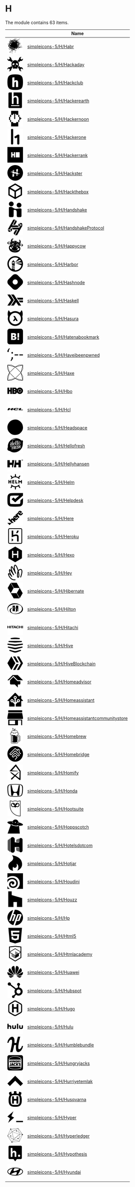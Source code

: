 # H

The module contains 63 items.



| |Name|
|:---:|---|
| ![illustration of simpleicons-5/H/Habr](../../simpleicons-5/H/Habr.png) | [simpleicons-5/H/Habr](../../simpleicons-5/H/Habr.md) |
| ![illustration of simpleicons-5/H/Hackaday](../../simpleicons-5/H/Hackaday.png) | [simpleicons-5/H/Hackaday](../../simpleicons-5/H/Hackaday.md) |
| ![illustration of simpleicons-5/H/Hackclub](../../simpleicons-5/H/Hackclub.png) | [simpleicons-5/H/Hackclub](../../simpleicons-5/H/Hackclub.md) |
| ![illustration of simpleicons-5/H/Hackerearth](../../simpleicons-5/H/Hackerearth.png) | [simpleicons-5/H/Hackerearth](../../simpleicons-5/H/Hackerearth.md) |
| ![illustration of simpleicons-5/H/Hackernoon](../../simpleicons-5/H/Hackernoon.png) | [simpleicons-5/H/Hackernoon](../../simpleicons-5/H/Hackernoon.md) |
| ![illustration of simpleicons-5/H/Hackerone](../../simpleicons-5/H/Hackerone.png) | [simpleicons-5/H/Hackerone](../../simpleicons-5/H/Hackerone.md) |
| ![illustration of simpleicons-5/H/Hackerrank](../../simpleicons-5/H/Hackerrank.png) | [simpleicons-5/H/Hackerrank](../../simpleicons-5/H/Hackerrank.md) |
| ![illustration of simpleicons-5/H/Hackster](../../simpleicons-5/H/Hackster.png) | [simpleicons-5/H/Hackster](../../simpleicons-5/H/Hackster.md) |
| ![illustration of simpleicons-5/H/Hackthebox](../../simpleicons-5/H/Hackthebox.png) | [simpleicons-5/H/Hackthebox](../../simpleicons-5/H/Hackthebox.md) |
| ![illustration of simpleicons-5/H/Handshake](../../simpleicons-5/H/Handshake.png) | [simpleicons-5/H/Handshake](../../simpleicons-5/H/Handshake.md) |
| ![illustration of simpleicons-5/H/HandshakeProtocol](../../simpleicons-5/H/HandshakeProtocol.png) | [simpleicons-5/H/HandshakeProtocol](../../simpleicons-5/H/HandshakeProtocol.md) |
| ![illustration of simpleicons-5/H/Happycow](../../simpleicons-5/H/Happycow.png) | [simpleicons-5/H/Happycow](../../simpleicons-5/H/Happycow.md) |
| ![illustration of simpleicons-5/H/Harbor](../../simpleicons-5/H/Harbor.png) | [simpleicons-5/H/Harbor](../../simpleicons-5/H/Harbor.md) |
| ![illustration of simpleicons-5/H/Hashnode](../../simpleicons-5/H/Hashnode.png) | [simpleicons-5/H/Hashnode](../../simpleicons-5/H/Hashnode.md) |
| ![illustration of simpleicons-5/H/Haskell](../../simpleicons-5/H/Haskell.png) | [simpleicons-5/H/Haskell](../../simpleicons-5/H/Haskell.md) |
| ![illustration of simpleicons-5/H/Hasura](../../simpleicons-5/H/Hasura.png) | [simpleicons-5/H/Hasura](../../simpleicons-5/H/Hasura.md) |
| ![illustration of simpleicons-5/H/Hatenabookmark](../../simpleicons-5/H/Hatenabookmark.png) | [simpleicons-5/H/Hatenabookmark](../../simpleicons-5/H/Hatenabookmark.md) |
| ![illustration of simpleicons-5/H/Haveibeenpwned](../../simpleicons-5/H/Haveibeenpwned.png) | [simpleicons-5/H/Haveibeenpwned](../../simpleicons-5/H/Haveibeenpwned.md) |
| ![illustration of simpleicons-5/H/Haxe](../../simpleicons-5/H/Haxe.png) | [simpleicons-5/H/Haxe](../../simpleicons-5/H/Haxe.md) |
| ![illustration of simpleicons-5/H/Hbo](../../simpleicons-5/H/Hbo.png) | [simpleicons-5/H/Hbo](../../simpleicons-5/H/Hbo.md) |
| ![illustration of simpleicons-5/H/Hcl](../../simpleicons-5/H/Hcl.png) | [simpleicons-5/H/Hcl](../../simpleicons-5/H/Hcl.md) |
| ![illustration of simpleicons-5/H/Headspace](../../simpleicons-5/H/Headspace.png) | [simpleicons-5/H/Headspace](../../simpleicons-5/H/Headspace.md) |
| ![illustration of simpleicons-5/H/Hellofresh](../../simpleicons-5/H/Hellofresh.png) | [simpleicons-5/H/Hellofresh](../../simpleicons-5/H/Hellofresh.md) |
| ![illustration of simpleicons-5/H/Hellyhansen](../../simpleicons-5/H/Hellyhansen.png) | [simpleicons-5/H/Hellyhansen](../../simpleicons-5/H/Hellyhansen.md) |
| ![illustration of simpleicons-5/H/Helm](../../simpleicons-5/H/Helm.png) | [simpleicons-5/H/Helm](../../simpleicons-5/H/Helm.md) |
| ![illustration of simpleicons-5/H/Helpdesk](../../simpleicons-5/H/Helpdesk.png) | [simpleicons-5/H/Helpdesk](../../simpleicons-5/H/Helpdesk.md) |
| ![illustration of simpleicons-5/H/Here](../../simpleicons-5/H/Here.png) | [simpleicons-5/H/Here](../../simpleicons-5/H/Here.md) |
| ![illustration of simpleicons-5/H/Heroku](../../simpleicons-5/H/Heroku.png) | [simpleicons-5/H/Heroku](../../simpleicons-5/H/Heroku.md) |
| ![illustration of simpleicons-5/H/Hexo](../../simpleicons-5/H/Hexo.png) | [simpleicons-5/H/Hexo](../../simpleicons-5/H/Hexo.md) |
| ![illustration of simpleicons-5/H/Hey](../../simpleicons-5/H/Hey.png) | [simpleicons-5/H/Hey](../../simpleicons-5/H/Hey.md) |
| ![illustration of simpleicons-5/H/Hibernate](../../simpleicons-5/H/Hibernate.png) | [simpleicons-5/H/Hibernate](../../simpleicons-5/H/Hibernate.md) |
| ![illustration of simpleicons-5/H/Hilton](../../simpleicons-5/H/Hilton.png) | [simpleicons-5/H/Hilton](../../simpleicons-5/H/Hilton.md) |
| ![illustration of simpleicons-5/H/Hitachi](../../simpleicons-5/H/Hitachi.png) | [simpleicons-5/H/Hitachi](../../simpleicons-5/H/Hitachi.md) |
| ![illustration of simpleicons-5/H/Hive](../../simpleicons-5/H/Hive.png) | [simpleicons-5/H/Hive](../../simpleicons-5/H/Hive.md) |
| ![illustration of simpleicons-5/H/HiveBlockchain](../../simpleicons-5/H/HiveBlockchain.png) | [simpleicons-5/H/HiveBlockchain](../../simpleicons-5/H/HiveBlockchain.md) |
| ![illustration of simpleicons-5/H/Homeadvisor](../../simpleicons-5/H/Homeadvisor.png) | [simpleicons-5/H/Homeadvisor](../../simpleicons-5/H/Homeadvisor.md) |
| ![illustration of simpleicons-5/H/Homeassistant](../../simpleicons-5/H/Homeassistant.png) | [simpleicons-5/H/Homeassistant](../../simpleicons-5/H/Homeassistant.md) |
| ![illustration of simpleicons-5/H/Homeassistantcommunitystore](../../simpleicons-5/H/Homeassistantcommunitystore.png) | [simpleicons-5/H/Homeassistantcommunitystore](../../simpleicons-5/H/Homeassistantcommunitystore.md) |
| ![illustration of simpleicons-5/H/Homebrew](../../simpleicons-5/H/Homebrew.png) | [simpleicons-5/H/Homebrew](../../simpleicons-5/H/Homebrew.md) |
| ![illustration of simpleicons-5/H/Homebridge](../../simpleicons-5/H/Homebridge.png) | [simpleicons-5/H/Homebridge](../../simpleicons-5/H/Homebridge.md) |
| ![illustration of simpleicons-5/H/Homify](../../simpleicons-5/H/Homify.png) | [simpleicons-5/H/Homify](../../simpleicons-5/H/Homify.md) |
| ![illustration of simpleicons-5/H/Honda](../../simpleicons-5/H/Honda.png) | [simpleicons-5/H/Honda](../../simpleicons-5/H/Honda.md) |
| ![illustration of simpleicons-5/H/Hootsuite](../../simpleicons-5/H/Hootsuite.png) | [simpleicons-5/H/Hootsuite](../../simpleicons-5/H/Hootsuite.md) |
| ![illustration of simpleicons-5/H/Hoppscotch](../../simpleicons-5/H/Hoppscotch.png) | [simpleicons-5/H/Hoppscotch](../../simpleicons-5/H/Hoppscotch.md) |
| ![illustration of simpleicons-5/H/Hotelsdotcom](../../simpleicons-5/H/Hotelsdotcom.png) | [simpleicons-5/H/Hotelsdotcom](../../simpleicons-5/H/Hotelsdotcom.md) |
| ![illustration of simpleicons-5/H/Hotjar](../../simpleicons-5/H/Hotjar.png) | [simpleicons-5/H/Hotjar](../../simpleicons-5/H/Hotjar.md) |
| ![illustration of simpleicons-5/H/Houdini](../../simpleicons-5/H/Houdini.png) | [simpleicons-5/H/Houdini](../../simpleicons-5/H/Houdini.md) |
| ![illustration of simpleicons-5/H/Houzz](../../simpleicons-5/H/Houzz.png) | [simpleicons-5/H/Houzz](../../simpleicons-5/H/Houzz.md) |
| ![illustration of simpleicons-5/H/Hp](../../simpleicons-5/H/Hp.png) | [simpleicons-5/H/Hp](../../simpleicons-5/H/Hp.md) |
| ![illustration of simpleicons-5/H/Html5](../../simpleicons-5/H/Html5.png) | [simpleicons-5/H/Html5](../../simpleicons-5/H/Html5.md) |
| ![illustration of simpleicons-5/H/Htmlacademy](../../simpleicons-5/H/Htmlacademy.png) | [simpleicons-5/H/Htmlacademy](../../simpleicons-5/H/Htmlacademy.md) |
| ![illustration of simpleicons-5/H/Huawei](../../simpleicons-5/H/Huawei.png) | [simpleicons-5/H/Huawei](../../simpleicons-5/H/Huawei.md) |
| ![illustration of simpleicons-5/H/Hubspot](../../simpleicons-5/H/Hubspot.png) | [simpleicons-5/H/Hubspot](../../simpleicons-5/H/Hubspot.md) |
| ![illustration of simpleicons-5/H/Hugo](../../simpleicons-5/H/Hugo.png) | [simpleicons-5/H/Hugo](../../simpleicons-5/H/Hugo.md) |
| ![illustration of simpleicons-5/H/Hulu](../../simpleicons-5/H/Hulu.png) | [simpleicons-5/H/Hulu](../../simpleicons-5/H/Hulu.md) |
| ![illustration of simpleicons-5/H/Humblebundle](../../simpleicons-5/H/Humblebundle.png) | [simpleicons-5/H/Humblebundle](../../simpleicons-5/H/Humblebundle.md) |
| ![illustration of simpleicons-5/H/Hungryjacks](../../simpleicons-5/H/Hungryjacks.png) | [simpleicons-5/H/Hungryjacks](../../simpleicons-5/H/Hungryjacks.md) |
| ![illustration of simpleicons-5/H/Hurriyetemlak](../../simpleicons-5/H/Hurriyetemlak.png) | [simpleicons-5/H/Hurriyetemlak](../../simpleicons-5/H/Hurriyetemlak.md) |
| ![illustration of simpleicons-5/H/Husqvarna](../../simpleicons-5/H/Husqvarna.png) | [simpleicons-5/H/Husqvarna](../../simpleicons-5/H/Husqvarna.md) |
| ![illustration of simpleicons-5/H/Hyper](../../simpleicons-5/H/Hyper.png) | [simpleicons-5/H/Hyper](../../simpleicons-5/H/Hyper.md) |
| ![illustration of simpleicons-5/H/Hyperledger](../../simpleicons-5/H/Hyperledger.png) | [simpleicons-5/H/Hyperledger](../../simpleicons-5/H/Hyperledger.md) |
| ![illustration of simpleicons-5/H/Hypothesis](../../simpleicons-5/H/Hypothesis.png) | [simpleicons-5/H/Hypothesis](../../simpleicons-5/H/Hypothesis.md) |
| ![illustration of simpleicons-5/H/Hyundai](../../simpleicons-5/H/Hyundai.png) | [simpleicons-5/H/Hyundai](../../simpleicons-5/H/Hyundai.md) |



